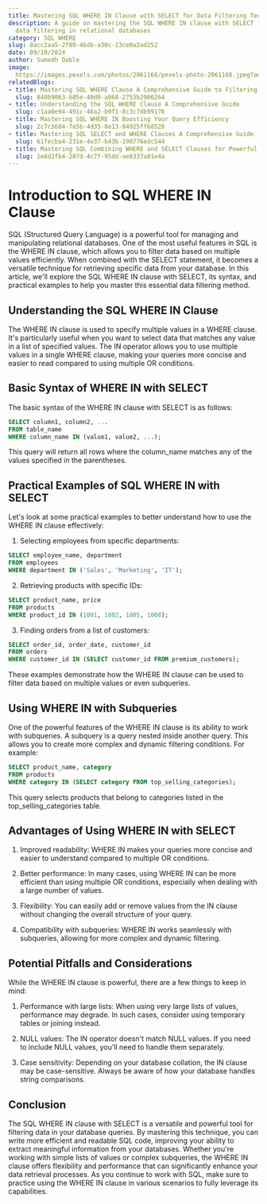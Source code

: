 ```yaml
---
title: Mastering SQL WHERE IN Clause with SELECT for Data Filtering Techniques
description: A guide on mastering the SQL WHERE IN clause with SELECT for efficient
  data filtering in relational databases
category: SQL WHERE
slug: 8acc2aa5-2f89-4bdb-a30c-13ce0a2ad252
date: 09/19/2024
author: Sumedh Dable
image: 
  https://images.pexels.com/photos/2061168/pexels-photo-2061168.jpeg?auto=compress&cs=tinysrgb&w=600
relatedBlogs:
- title: Mastering SQL WHERE Clause A Comprehensive Guide to Filtering Data in Queries
  slug: 840b9063-685e-40d0-a068-2753b2906264
- title: Understanding the SQL WHERE Clause A Comprehensive Guide
  slug: c1aa0e94-491c-46a2-b9f1-8c3c7db99176
- title: Mastering SQL WHERE IN Boosting Your Query Efficiency
  slug: 2c7c5604-7e5b-4d35-8e13-84925ff68528
- title: Mastering SQL SELECT and WHERE Clauses A Comprehensive Guide
  slug: 61fecba4-231e-4e37-b43b-190776edc544
- title: Mastering SQL Combining WHERE and SELECT Clauses for Powerful Data Retrieval
  slug: 1e8d2fb4-207d-4c7f-95dd-ae8337a01e4a
---
```


# Introduction to SQL WHERE IN Clause

SQL (Structured Query Language) is a powerful tool for managing and manipulating relational databases. One of the most useful features in SQL is the WHERE IN clause, which allows you to filter data based on multiple values efficiently. When combined with the SELECT statement, it becomes a versatile technique for retrieving specific data from your database. In this article, we'll explore the SQL WHERE IN clause with SELECT, its syntax, and practical examples to help you master this essential data filtering method.

## Understanding the SQL WHERE IN Clause

The WHERE IN clause is used to specify multiple values in a WHERE clause. It's particularly useful when you want to select data that matches any value in a list of specified values. The IN operator allows you to use multiple values in a single WHERE clause, making your queries more concise and easier to read compared to using multiple OR conditions.

## Basic Syntax of WHERE IN with SELECT

The basic syntax of the WHERE IN clause with SELECT is as follows:

```sql
SELECT column1, column2, ...
FROM table_name
WHERE column_name IN (value1, value2, ...);
```

This query will return all rows where the column_name matches any of the values specified in the parentheses.

## Practical Examples of SQL WHERE IN with SELECT

Let's look at some practical examples to better understand how to use the WHERE IN clause effectively:

1. Selecting employees from specific departments:
```sql
SELECT employee_name, department
FROM employees
WHERE department IN ('Sales', 'Marketing', 'IT');
```

2. Retrieving products with specific IDs:
```sql
SELECT product_name, price
FROM products
WHERE product_id IN (1001, 1002, 1005, 1008);
```

3. Finding orders from a list of customers:
```sql
SELECT order_id, order_date, customer_id
FROM orders
WHERE customer_id IN (SELECT customer_id FROM premium_customers);
```

These examples demonstrate how the WHERE IN clause can be used to filter data based on multiple values or even subqueries.

## Using WHERE IN with Subqueries

One of the powerful features of the WHERE IN clause is its ability to work with subqueries. A subquery is a query nested inside another query. This allows you to create more complex and dynamic filtering conditions. For example:

```sql
SELECT product_name, category
FROM products
WHERE category IN (SELECT category FROM top_selling_categories);
```

This query selects products that belong to categories listed in the top_selling_categories table.

## Advantages of Using WHERE IN with SELECT

1. Improved readability: WHERE IN makes your queries more concise and easier to understand compared to multiple OR conditions.

2. Better performance: In many cases, using WHERE IN can be more efficient than using multiple OR conditions, especially when dealing with a large number of values.

3. Flexibility: You can easily add or remove values from the IN clause without changing the overall structure of your query.

4. Compatibility with subqueries: WHERE IN works seamlessly with subqueries, allowing for more complex and dynamic filtering.

## Potential Pitfalls and Considerations

While the WHERE IN clause is powerful, there are a few things to keep in mind:

1. Performance with large lists: When using very large lists of values, performance may degrade. In such cases, consider using temporary tables or joining instead.

2. NULL values: The IN operator doesn't match NULL values. If you need to include NULL values, you'll need to handle them separately.

3. Case sensitivity: Depending on your database collation, the IN clause may be case-sensitive. Always be aware of how your database handles string comparisons.

## Conclusion

The SQL WHERE IN clause with SELECT is a versatile and powerful tool for filtering data in your database queries. By mastering this technique, you can write more efficient and readable SQL code, improving your ability to extract meaningful information from your databases. Whether you're working with simple lists of values or complex subqueries, the WHERE IN clause offers flexibility and performance that can significantly enhance your data retrieval processes. As you continue to work with SQL, make sure to practice using the WHERE IN clause in various scenarios to fully leverage its capabilities.